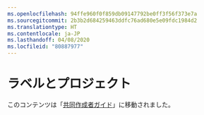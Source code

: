 ```yaml
---
ms.openlocfilehash: 94ffe960f0f859db09147792be0ff3f56f373e7a
ms.sourcegitcommit: 2b3b2d684259463ddfc76ad680e5e09fdc1984d2
ms.translationtype: HT
ms.contentlocale: ja-JP
ms.lasthandoff: 04/08/2020
ms.locfileid: "80887977"
---
```

# <a name="labels-and-projects"></a>ラベルとプロジェクト

このコンテンツは「[共同作成者ガイド](https://docs.microsoft.com/contribute/dotnet/labels-projects)」に移動されました。

